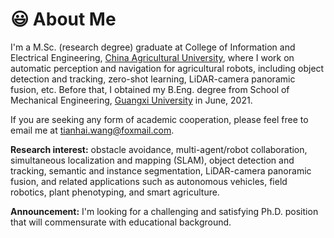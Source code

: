 # 😃 About Me
I'm a M.Sc. (research degree) graduate at College of Information and Electrical Engineering, [China Agricultural University](http://en.cau.edu.cn/), where I work on automatic perception and navigation for agricultural robots, including object detection and tracking, zero-shot learning, LiDAR-camera panoramic fusion, etc. Before that, I obtained my B.Eng. degree from School of Mechanical Engineering, [Guangxi University](https://english.gxu.edu.cn/) in June, 2021.

If you are seeking any form of academic cooperation, please feel free to email me at [tianhai.wang@foxmail.com](mailto:tianhai.wang@foxmail.com).

**Research interest:** obstacle avoidance, multi-agent/robot collaboration, simultaneous localization and mapping (SLAM), object detection and tracking, semantic and instance segmentation, LiDAR-camera panoramic fusion, and related applications such as autonomous vehicles, field robotics, plant phenotyping, and smart agriculture.

**Announcement:** I'm looking for a challenging and satisfying Ph.D. position that will commensurate with educational background.